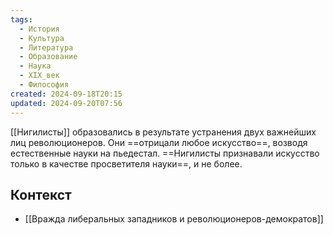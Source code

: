 ```yaml
---
tags:
  - История
  - Культура
  - Литература
  - Образование
  - Наука
  - XIX_век
  - Философия
created: 2024-09-18T20:15
updated: 2024-09-20T07:56
---
```

[[Нигилисты]] образовались в результате устранения двух важнейших лиц революционеров. Они ==отрицали любое искусство==, возводя естественные науки на пьедестал. ==Нигилисты признавали искусство только в качестве просветителя науки==, и не более.

## Контекст
- [[Вражда либеральных западников и революционеров-демократов]]

